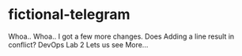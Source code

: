 # fictional-telegram
Whoa..
Whoa..
I got a few more changes.
Does Adding a line result in conflict?
DevOps Lab 2
Lets us see
More...
